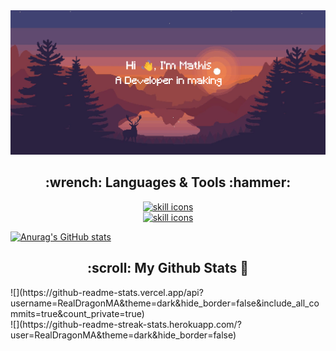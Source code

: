 <img src="images/header.png" alt="header"/>

<h2 align="center">:wrench: Languages & Tools :hammer:</h2>

<p align="center">
    <a href="https://skillicons.dev">
        <img alt="skill icons" src="https://skillicons.dev/icons?i=ts,js,nodejs,html,css,svelte,react,flutter,kotlin,java,redis,docker&perline=6&theme=dark"/>
        <br/>
        <img alt="skill icons" src="https://skillicons.dev/icons?i=python,mysql,mongodb,tailwind"/>
    </a>
</p>


[![Anurag's GitHub stats](https://github-readme-stats.vercel.app/api?username=anuraghazra)](https://github.com/anuraghazra/github-readme-stats)
<h2 align="center">:scroll: My Github Stats 📜</h2>
![](https://github-readme-stats.vercel.app/api?username=RealDragonMA&theme=dark&hide_border=false&include_all_commits=true&count_private=true)<br/>
![](https://github-readme-streak-stats.herokuapp.com/?user=RealDragonMA&theme=dark&hide_border=false)<br/>
